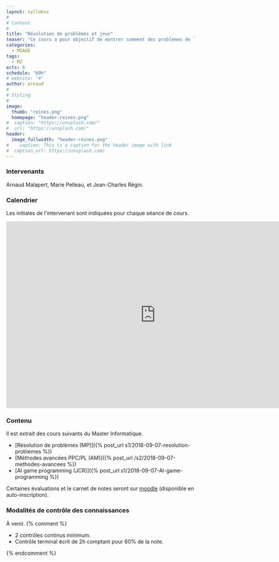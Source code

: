 ```yaml
---
layout: syllabus
#
# Content
#
title: "Résolution de problèmes et jeux"
teaser: "Ce cours a pour objectif de montrer comment des problèmes de la vie réelle peuvent être modélisés et résolus, tels que des problèmes de recherche opérationnelle ou des jeux. Différents types de méthodes seront présentées, comme les algorithmes gloutons, la recherche locale, la logique, la programmation linéaire, ou la programmation par contraintes."
categories:
  - MIAGE
tags:
  - M2
ects: 6
schedule: "69h"
# website: "#"
author: arnaud
#
# Styling
#
image:
  thumb: "reines.png"
  homepage: "header-reines.png"
#  caption: "https://unsplash.com/"
#  url: "https://unsplash.com/"
header:
  image_fullwidth: "header-reines.png"
#    caption: This is a caption for the header image with link
#  caption_url: https://unsplash.com/
---
```


### Intervenants ###

Arnaud Malapert, Marie Pelleau, et Jean-Charles Régin.

### Calendrier ###

Les initiales de l'intervenant sont indiquées pour chaque séance de cours.

<iframe src="https://calendar.google.com/calendar/embed?src=64v6sdjn6h8k8raq09q2cgmm54%40group.calendar.google.com&ctz=Europe%2FParis" style="border-width:0" width="800" height="500" frameborder="0" scrolling="no"></iframe>

### Contenu ###

Il est extrait des cours suivants du Master Informatique.

 - [Résolution de problèmes (MP)]({% post_url s1/2018-09-07-resolution-problemes %})
 - [Méthodes avancées PPC/PL (AM)]({% post_url /s2/2018-09-07-methodes-avancees %})
 - [AI game programming (JCR)]({% post_url s1/2018-09-07-AI-game-programming %})

Certaines évaluations et le carnet de notes seront sur [moodle](https://lms.univ-cotedazur.fr/course/view.php?id=1428) (disponible en auto-inscription).
### Modalités de contrôle des connaissances ###

À venir.
 {% comment %}

  - 2 contrôles continus minimum.
  - Contrôle terminal écrit de 2h comptant pour 60% de la note.

 {% endcomment %}
